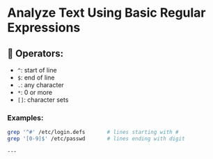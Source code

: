 # Analyze Text Using Basic Regular Expressions

## 🧩 Operators:
- `^`: start of line
- `$`: end of line
- `.`: any character
- `*`: 0 or more
- `[]`: character sets

### Examples:
```bash
grep '^#' /etc/login.defs       # lines starting with #
grep '[0-9]$' /etc/passwd       # lines ending with digit

---